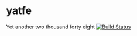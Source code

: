 # yatfe
Yet another two thousand forty eight
[![Build Status](https://travis-ci.com/vgropp/yatfe.svg?branch=master)](https://travis-ci.com/vgropp/yatfe)
